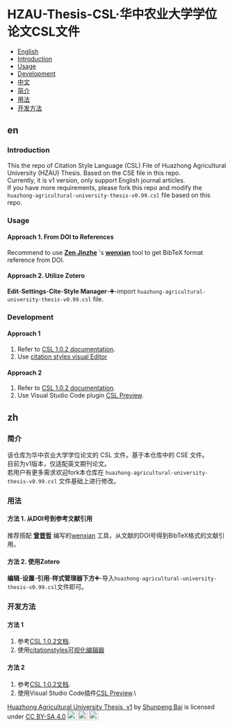 # HZAU-Thesis-CSL·华中农业大学学位论文CSL文件
<!-- @import "[TOC]" {cmd="toc" depthFrom=2 depthTo=2 orderedList=false} -->
<!-- code_chunk_output -->

* [English](#en)
* [Introduction](#introduction)
* [Usage](#usage)
* [Development](#development)
* [中文](#zh)
* [简介](#简介)
* [用法](#用法)
* [开发方法](#开发方法)


<!-- /code_chunk_output -->
## en
### Introduction
This the repo of Citation Style Language (CSL) File of Huazhong Agricultural University (HZAU) Thesis. Based on the CSE file in this repo.\
Currently, it is v1 version, only support English journal articles.\
If you have more requirements, please fork this repo and modify the `huazhong-agricultural-university-thesis-v0.99.csl` file based on this repo.

### Usage
#### Approach 1. From DOI to References
Recommend to use [**Zen Jinzhe**](https://github.com/njzjz) 's [**wenxian**](https://wenxian.njzjz.win/) tool to get BibTeX format reference from DOI.

#### Approach 2. Utilize Zotero
**Edit**-**Settings**-**Cite**-**Style Manager**-**➕**-import `huazhong-agricultural-university-thesis-v0.99.csl` file.

### Development
#### Approach 1
1. Refer to [CSL 1.0.2 documentation](https://docs.citationstyles.org/en/stable/specification.html).
2. Use [citation styles visual Editor](https://editor.citationstyles.org/visualEditor/)

#### Approach 2
1. Refer to [CSL 1.0.2 documentation](https://docs.citationstyles.org/en/stable/specification.html).
2. Use Visual Studio Code plugin [CSL Preview](https://marketplace.visualstudio.com/items?itemName=igorjrd.cslpreview).

## zh
### 简介
该仓库为华中农业大学学位论文的 CSL 文件。基于本仓库中的 CSE 文件。\
目前为v1版本，仅适配英文期刊论文。\
若用户有更多需求欢迎fork本仓库在 `huazhong-agricultural-university-thesis-v0.99.csl` 文件基础上进行修改。

### 用法
#### 方法 1. 从DOI号到参考文献引用
推荐搭配 [**曾晋哲**](https://github.com/njzjz) 编写的[wenxian](https://wenxian.njzjz.win/) 工具，从文献的DOI号得到BibTeX格式的文献引用。

#### 方法 2. 使用Zotero
**编辑**-**设置**-**引用**-**样式管理器下方➕**-导入`huazhong-agricultural-university-thesis-v0.99.csl`文件即可。

### 开发方法
#### 方法 1
1. 参考[CSL 1.0.2文档](https://docs.citationstyles.org/en/stable/specification.html).
2. 使用[citationstyles可视化编辑器](https://editor.citationstyles.org/visualEditor/)

#### 方法 2
1. 参考[CSL 1.0.2文档](https://docs.citationstyles.org/en/stable/specification.html).
2. 使用Visual Studio Code插件[CSL Preview](https://marketplace.visualstudio.com/items?itemName=igorjrd.cslpreview).\

<p xmlns:cc="http://creativecommons.org/ns#" xmlns:dct="http://purl.org/dc/terms/"><a property="dct:title" rel="cc:attributionURL" href="https://github.com/chain-buds/HZAU-Undergraduate-Thesis-CSL">Huazhong Agricultural University Thesis, v1</a> by <a rel="cc:attributionURL dct:creator" property="cc:attributionName" href="https://baishunpeng.top">Shunpeng Bai</a> is licensed under <a href="https://creativecommons.org/licenses/by-sa/4.0/?ref=chooser-v1" target="_blank" rel="license noopener noreferrer" style="display:inline-block;">CC BY-SA 4.0<img style="height:22px!important;margin-left:3px;vertical-align:text-bottom;" src="https://mirrors.creativecommons.org/presskit/icons/cc.svg?ref=chooser-v1" alt=""><img style="height:22px!important;margin-left:3px;vertical-align:text-bottom;" src="https://mirrors.creativecommons.org/presskit/icons/by.svg?ref=chooser-v1" alt=""><img style="height:22px!important;margin-left:3px;vertical-align:text-bottom;" src="https://mirrors.creativecommons.org/presskit/icons/sa.svg?ref=chooser-v1" alt=""></a></p>